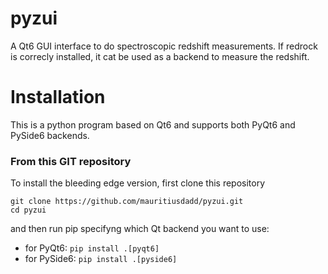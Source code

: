 
# pyzui

A Qt6 GUI interface to do spectroscopic redshift measurements.
If redrock is correcly installed, it cat be used as a backend to measure the redshift.

# Installation

This is a python program based on Qt6 and supports both PyQt6 and PySide6 backends.

### From this GIT repository
 To install the bleeding edge version, first clone this repository
 
```
git clone https://github.com/mauritiusdadd/pyzui.git
cd pyzui
```

and then run pip specifyng which Qt backend you want to use:

- for PyQt6: ```pip install .[pyqt6]```
- for PySide6: ```pip install .[pyside6]```
